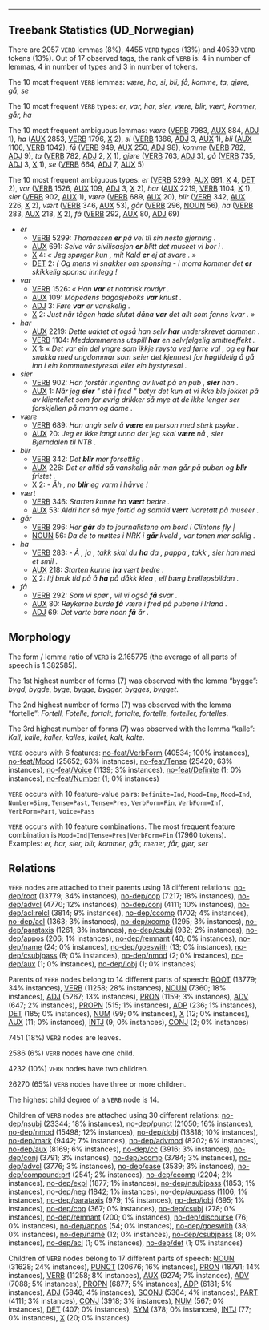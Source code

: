 

--------------------------------------------------------------------------------

## Treebank Statistics (UD_Norwegian)

There are 2057 `VERB` lemmas (8%), 4455 `VERB` types (13%) and 40539 `VERB` tokens (13%).
Out of 17 observed tags, the rank of `VERB` is: 4 in number of lemmas, 4 in number of types and 3 in number of tokens.

The 10 most frequent `VERB` lemmas: <em>være, ha, si, bli, få, komme, ta, gjøre, gå, se</em>

The 10 most frequent `VERB` types:  <em>er, var, har, sier, være, blir, vært, kommer, går, ha</em>

The 10 most frequent ambiguous lemmas: <em>være</em> ([VERB]() 7983, [AUX]() 884, [ADJ]() 1), <em>ha</em> ([AUX]() 2853, [VERB]() 1796, [X]() 2), <em>si</em> ([VERB]() 1386, [ADJ]() 3, [AUX]() 1), <em>bli</em> ([AUX]() 1106, [VERB]() 1042), <em>få</em> ([VERB]() 949, [AUX]() 250, [ADJ]() 98), <em>komme</em> ([VERB]() 782, [ADJ]() 9), <em>ta</em> ([VERB]() 782, [ADJ]() 2, [X]() 1), <em>gjøre</em> ([VERB]() 763, [ADJ]() 3), <em>gå</em> ([VERB]() 735, [ADJ]() 3, [X]() 1), <em>se</em> ([VERB]() 664, [ADJ]() 7, [AUX]() 5)

The 10 most frequent ambiguous types:  <em>er</em> ([VERB]() 5299, [AUX]() 691, [X]() 4, [DET]() 2), <em>var</em> ([VERB]() 1526, [AUX]() 109, [ADJ]() 3, [X]() 2), <em>har</em> ([AUX]() 2219, [VERB]() 1104, [X]() 1), <em>sier</em> ([VERB]() 902, [AUX]() 1), <em>være</em> ([VERB]() 689, [AUX]() 20), <em>blir</em> ([VERB]() 342, [AUX]() 226, [X]() 2), <em>vært</em> ([VERB]() 346, [AUX]() 53), <em>går</em> ([VERB]() 296, [NOUN]() 56), <em>ha</em> ([VERB]() 283, [AUX]() 218, [X]() 2), <em>få</em> ([VERB]() 292, [AUX]() 80, [ADJ]() 69)


* <em>er</em>
  * [VERB]() 5299: <em>Thomassen <b>er</b> på vei til sin neste gjerning .</em>
  * [AUX]() 691: <em>Selve vår sivilisasjon <b>er</b> blitt det museet vi bor i .</em>
  * [X]() 4: <em>« Jeg spørger kun , mit Kald <b>er</b> ej at svare . »</em>
  * [DET]() 2: <em>( Og mens vi snakker om sponsing - i morra kommer det <b>er</b> skikkelig sponsa innlegg !</em>
* <em>var</em>
  * [VERB]() 1526: <em>« Han <b>var</b> et notorisk rovdyr .</em>
  * [AUX]() 109: <em>Mopedens bagasjeboks <b>var</b> knust .</em>
  * [ADJ]() 3: <em>Føre <b>var</b> er vanskelig .</em>
  * [X]() 2: <em>Just när tågen hade slutat dåna <b>var</b> det allt som fanns kvar . »</em>
* <em>har</em>
  * [AUX]() 2219: <em>Dette uaktet at også han selv <b>har</b> underskrevet dommen .</em>
  * [VERB]() 1104: <em>Meddommerens utspill <b>har</b> en selvfølgelig smitteeffekt .</em>
  * [X]() 1: <em>« Det var ein del yngre som ikkje røysta ved førre val , og eg <b>har</b> snakka med ungdommar som seier det kjennest for høgtidelig å gå inn i ein kommunestyresal eller ein bystyresal .</em>
* <em>sier</em>
  * [VERB]() 902: <em>Han forstår ingenting av livet på en pub , <b>sier</b> han .</em>
  * [AUX]() 1: <em>Når jeg <b>sier</b> " stå i fred " betyr det kun at vi ikke ble jokket på av klientellet som for øvrig drikker så mye at de ikke lenger ser forskjellen på mann og dame .</em>
* <em>være</em>
  * [VERB]() 689: <em>Han angir selv å <b>være</b> en person med sterk psyke .</em>
  * [AUX]() 20: <em>Jeg er ikke langt unna der jeg skal <b>være</b> nå , sier Bjørndalen til NTB .</em>
* <em>blir</em>
  * [VERB]() 342: <em>Det <b>blir</b> mer forsettlig .</em>
  * [AUX]() 226: <em>Det er alltid så vanskelig når man går på puben og <b>blir</b> fristet .</em>
  * [X]() 2: <em>- Åh , no <b>blir</b> eg varm i håvve !</em>
* <em>vært</em>
  * [VERB]() 346: <em>Starten kunne ha <b>vært</b> bedre .</em>
  * [AUX]() 53: <em>Aldri har så mye fortid og samtid <b>vært</b> ivaretatt på museer .</em>
* <em>går</em>
  * [VERB]() 296: <em>Her <b>går</b> de to journalistene om bord i Clintons fly |</em>
  * [NOUN]() 56: <em>Da de to møttes i NRK i <b>går</b> kveld , var tonen mer saklig .</em>
* <em>ha</em>
  * [VERB]() 283: <em>- Å , ja , takk skal du <b>ha</b> da , pappa , takk , sier han med et smil .</em>
  * [AUX]() 218: <em>Starten kunne <b>ha</b> vært bedre .</em>
  * [X]() 2: <em>Itj bruk tid på å <b>ha</b> på dåkk klea , ell bærg brølløpsbildan .</em>
* <em>få</em>
  * [VERB]() 292: <em>Som vi spør , vil vi også <b>få</b> svar .</em>
  * [AUX]() 80: <em>Røykerne burde <b>få</b> være i fred på pubene i Irland .</em>
  * [ADJ]() 69: <em>Det varte bare noen <b>få</b> år .</em>

## Morphology

The form / lemma ratio of `VERB` is 2.165775 (the average of all parts of speech is 1.382585).

The 1st highest number of forms (7) was observed with the lemma “bygge”: <em>bygd, bygde, byge, bygge, bygger, bygges, bygget</em>.

The 2nd highest number of forms (7) was observed with the lemma “fortelle”: <em>Fortell, Fotelle, fortalt, fortalte, fortelle, forteller, fortelles</em>.

The 3rd highest number of forms (7) was observed with the lemma “kalle”: <em>Kall, kalle, kaller, kalles, kallet, kalt, kalte</em>.

`VERB` occurs with 6 features: [no-feat/VerbForm]() (40534; 100% instances), [no-feat/Mood]() (25652; 63% instances), [no-feat/Tense]() (25420; 63% instances), [no-feat/Voice]() (1139; 3% instances), [no-feat/Definite]() (1; 0% instances), [no-feat/Number]() (1; 0% instances)

`VERB` occurs with 10 feature-value pairs: `Definite=Ind`, `Mood=Imp`, `Mood=Ind`, `Number=Sing`, `Tense=Past`, `Tense=Pres`, `VerbForm=Fin`, `VerbForm=Inf`, `VerbForm=Part`, `Voice=Pass`

`VERB` occurs with 10 feature combinations.
The most frequent feature combination is `Mood=Ind|Tense=Pres|VerbForm=Fin` (17960 tokens).
Examples: <em>er, har, sier, blir, kommer, går, mener, får, gjør, ser</em>


## Relations

`VERB` nodes are attached to their parents using 18 different relations: [no-dep/root]() (13779; 34% instances), [no-dep/cop]() (7217; 18% instances), [no-dep/advcl]() (4770; 12% instances), [no-dep/conj]() (4111; 10% instances), [no-dep/acl:relcl]() (3814; 9% instances), [no-dep/ccomp]() (1702; 4% instances), [no-dep/acl]() (1363; 3% instances), [no-dep/xcomp]() (1295; 3% instances), [no-dep/parataxis]() (1261; 3% instances), [no-dep/csubj]() (932; 2% instances), [no-dep/appos]() (206; 1% instances), [no-dep/remnant]() (40; 0% instances), [no-dep/name]() (24; 0% instances), [no-dep/goeswith]() (13; 0% instances), [no-dep/csubjpass]() (8; 0% instances), [no-dep/nmod]() (2; 0% instances), [no-dep/aux]() (1; 0% instances), [no-dep/iobj]() (1; 0% instances)

Parents of `VERB` nodes belong to 14 different parts of speech: [ROOT]() (13779; 34% instances), [VERB]() (11258; 28% instances), [NOUN]() (7360; 18% instances), [ADJ]() (5267; 13% instances), [PRON]() (1159; 3% instances), [ADV]() (647; 2% instances), [PROPN]() (515; 1% instances), [ADP]() (236; 1% instances), [DET]() (185; 0% instances), [NUM]() (99; 0% instances), [X]() (12; 0% instances), [AUX]() (11; 0% instances), [INTJ]() (9; 0% instances), [CONJ]() (2; 0% instances)

7451 (18%) `VERB` nodes are leaves.

2586 (6%) `VERB` nodes have one child.

4232 (10%) `VERB` nodes have two children.

26270 (65%) `VERB` nodes have three or more children.

The highest child degree of a `VERB` node is 14.

Children of `VERB` nodes are attached using 30 different relations: [no-dep/nsubj]() (23344; 18% instances), [no-dep/punct]() (21050; 16% instances), [no-dep/nmod]() (15498; 12% instances), [no-dep/dobj]() (13818; 10% instances), [no-dep/mark]() (9442; 7% instances), [no-dep/advmod]() (8202; 6% instances), [no-dep/aux]() (8169; 6% instances), [no-dep/cc]() (3916; 3% instances), [no-dep/conj]() (3791; 3% instances), [no-dep/xcomp]() (3784; 3% instances), [no-dep/advcl]() (3776; 3% instances), [no-dep/case]() (3539; 3% instances), [no-dep/compound:prt]() (2541; 2% instances), [no-dep/ccomp]() (2204; 2% instances), [no-dep/expl]() (1877; 1% instances), [no-dep/nsubjpass]() (1853; 1% instances), [no-dep/neg]() (1842; 1% instances), [no-dep/auxpass]() (1106; 1% instances), [no-dep/parataxis]() (979; 1% instances), [no-dep/iobj]() (695; 1% instances), [no-dep/cop]() (367; 0% instances), [no-dep/csubj]() (278; 0% instances), [no-dep/remnant]() (200; 0% instances), [no-dep/discourse]() (76; 0% instances), [no-dep/appos]() (54; 0% instances), [no-dep/goeswith]() (38; 0% instances), [no-dep/name]() (12; 0% instances), [no-dep/csubjpass]() (8; 0% instances), [no-dep/acl]() (1; 0% instances), [no-dep/det]() (1; 0% instances)

Children of `VERB` nodes belong to 17 different parts of speech: [NOUN]() (31628; 24% instances), [PUNCT]() (20676; 16% instances), [PRON]() (18791; 14% instances), [VERB]() (11258; 8% instances), [AUX]() (9274; 7% instances), [ADV]() (7088; 5% instances), [PROPN]() (6877; 5% instances), [ADP]() (6181; 5% instances), [ADJ]() (5846; 4% instances), [SCONJ]() (5364; 4% instances), [PART]() (4111; 3% instances), [CONJ]() (3918; 3% instances), [NUM]() (567; 0% instances), [DET]() (407; 0% instances), [SYM]() (378; 0% instances), [INTJ]() (77; 0% instances), [X]() (20; 0% instances)

